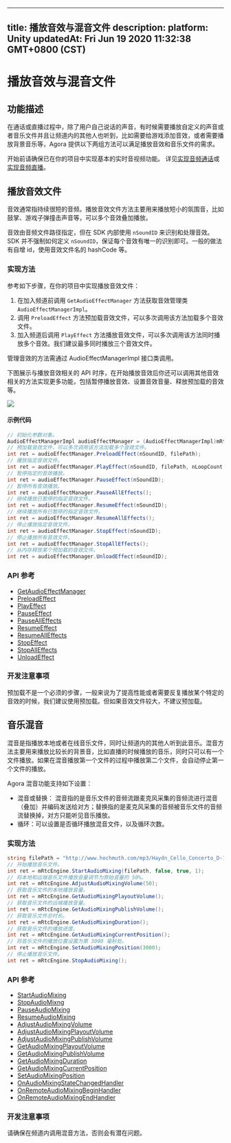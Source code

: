 
---
title: 播放音效与混音文件
description: 
platform: Unity
updatedAt: Fri Jun 19 2020 11:32:38 GMT+0800 (CST)
---
# 播放音效与混音文件
## 功能描述

在通话或直播过程中，除了用户自己说话的声音，有时候需要播放自定义的声音或者音乐文件并且让频道内的其他人也听到，比如需要给游戏添加音效，或者需要播放背景音乐等，Agora 提供以下两组方法可以满足播放音效和音乐文件的需求。

开始前请确保已在你的项目中实现基本的实时音视频功能。 详见[实现音频通话](../../cn/Voice/start_call_audio_unity.md)或[实现音频直播](../../cn/Voice/start_live_audio_unity.md)。

## 播放音效文件

音效通常指持续很短的音频。播放音效文件方法主要用来播放短小的氛围音，比如鼓掌、游戏子弹撞击声音等，可以多个音效叠加播放。

音效由音频文件路径指定，但在 SDK 内部使用 `nSoundID` 来识别和处理音效。SDK 并不强制如何定义 `nSoundID`，保证每个音效有唯一的识别即可。一般的做法有自增 id，使用音效文件名的 hashCode 等。

### 实现方法

参考如下步骤，在你的项目中实现播放音效文件：

1. 在加入频道前调用 `GetAudioEffectManager` 方法获取音效管理类 `AudioEffectManagerImpl`。
2. 调用 `PreloadEffect` 方法预加载音效文件，可以多次调用该方法加载多个音效文件。
3. 加入频道后调用 `PlayEffect` 方法播放音效文件，可以多次调用该方法同时播放多个音效。我们建议最多同时播放三个音效文件。

<div class="alert note">管理音效的方法需通过 AudioEffectManagerImpl 接口类调用。</div>

下图展示与播放音效相关的 API 时序，在开始播放音效后你还可以调用其他音效相关的方法实现更多功能，包括暂停播放音效、设置音效音量、释放预加载的音效等。

![](https://web-cdn.agora.io/docs-files/1582636467838)

#### 示例代码

```C#
// 初始化参数对象。
AudioEffectManagerImpl audioEffectManager = (AudioEffectManagerImpl)mRtcEngine.GetAudioEffectManager();
// 预加载音效文件，可以多次调用该方法加载多个音效文件。
int ret = audioEffectManager.PreloadEffect(nSoundID, filePath);
// 播放指定音效文件。
int ret = audioEffectManager.PlayEffect(nSoundID, filePath, nLoopCount, dPitch, dPan, nGain, true);
// 暂停指定的音效播放。
int ret = audioEffectManager.PauseEffect(nSoundID);
// 暂停所有音效播放。
int ret = audioEffectManager.PauseAllEffects();
// 继续播放已暂停的指定音效文件。
int ret = audioEffectManager.ResumeEffect(nSoundID);
// 继续播放所有已暂停的指定音效文件。
int ret = audioEffectManager.ResumeAllEffects();
// 停止播放指定音效文件。
int ret = audioEffectManager.StopEffect(nSoundID);
// 停止播放所有音效文件。
int ret = audioEffectManager.StopAllEffects();
// 从内存释放某个预加载的音效文件。
int ret = audioEffectManager.UnloadEffect(nSoundID);
```

### API 参考

- [GetAudioEffectManager](https://docs.agora.io/cn/Voice/API%20Reference/unity/classagora__gaming__rtc_1_1_i_rtc_engine.html#a6f928012c4340b00e12aaa0454fb50f6)
- [PreloadEffect](https://docs.agora.io/cn/Voice/API%20Reference/unity/classagora__gaming__rtc_1_1_audio_effect_manager_impl.html#aab6c3c7609de0fd828f5ee9aa59ffb0b)
- [PlayEffect](https://docs.agora.io/cn/Voice/API%20Reference/unity/classagora__gaming__rtc_1_1_audio_effect_manager_impl.html#a7a207e0a7571300b41dda0d090a6ab02)
- [PauseEffect](https://docs.agora.io/cn/Voice/API%20Reference/unity/classagora__gaming__rtc_1_1_audio_effect_manager_impl.html#ab978acce35871df40154119a18595545)
- [PauseAllEffects](https://docs.agora.io/cn/Voice/API%20Reference/unity/classagora__gaming__rtc_1_1_audio_effect_manager_impl.html#aa01bdc22a8a367a4170012ad9b5a5310)
- [ResumeEffect](https://docs.agora.io/cn/Voice/API%20Reference/unity/classagora__gaming__rtc_1_1_audio_effect_manager_impl.html#a85bec95b2d382fdfaebbcbf3f5a0f10f)
- [ResumeAllEffects](https://docs.agora.io/cn/Voice/API%20Reference/unity/classagora__gaming__rtc_1_1_audio_effect_manager_impl.html#a1b7b23d134808c68457f589776731e2f)
- [StopEffect](https://docs.agora.io/cn/Voice/API%20Reference/unity/classagora__gaming__rtc_1_1_audio_effect_manager_impl.html#aedeb24d257c949d0f85123f4c6032dab)
- [StopAllEffects](https://docs.agora.io/cn/Voice/API%20Reference/unity/classagora__gaming__rtc_1_1_audio_effect_manager_impl.html#aef6fbcc325665a99f681fbe5a19c3aa5)
- [UnloadEffect](https://docs.agora.io/cn/Voice/API%20Reference/unity/classagora__gaming__rtc_1_1_audio_effect_manager_impl.html#af7956fe2ea320af080f6970ac446496e)

### 开发注意事项

预加载不是一个必须的步骤，一般来说为了提高性能或者需要反复播放某个特定的音效的时候，我们建议使用预加载。但如果音效文件较大，不建议预加载。

## 音乐混音

混音是指播放本地或者在线音乐文件，同时让频道内的其他人听到此音乐。混音方法主要用来播放比较长的背景音，比如直播的时候播放的音乐，同时只可以有一个文件播放。如果在混音播放第一个文件的过程中播放第二个文件，会自动停止第一个文件的播放。

Agora 混音功能支持如下设置：

- 混音或替换： 混音指的是音乐文件的音频流跟麦克风采集的音频流进行混音（叠加）并编码发送给对方；替换指的是麦克风采集的音频被音乐文件的音频流替换掉，对方只能听见音乐播放。
- 循环：可以设置是否循环播放混音文件，以及循环次数。

### 实现方法

```C#
string filePath = "http://www.hochmuth.com/mp3/Haydn_Cello_Concerto_D-1.mp3";
// 开始播放音乐文件。
int ret = mRtcEngine.StartAudioMixing(filePath, false, true, 1);
// 将本地和远端音乐文件播放音量调节为原始音量的 50%。
int ret = mRtcEngine.AdjustAudioMixingVolume(50);
// 获取音乐文件的本地播放音量。
int ret = mRtcEngine.GetAudioMixingPlayoutVolume();
// 获取音乐文件的远端播放音量。
int ret = mRtcEngine.GetAudioMixingPublishVolume();
// 获取音乐文件总时长。
int ret = mRtcEngine.GetAudioMixingDuration();
// 获取音乐文件的播放进度。
int ret = mRtcEngine.GetAudioMixingCurrentPosition();
// 将音乐文件的播放位置设置为第 3000 毫秒处。
int ret = mRtcEngine.SetAudioMixingPosition(3000);
// 停止播放音乐文件。
int ret = mRtcEngine.StopAudioMixing();
```

### API 参考

- [StartAudioMixing](https://docs.agora.io/cn/Voice/API%20Reference/unity/classagora__gaming__rtc_1_1_i_rtc_engine.html#a6e819ce8d80033f797fd3044ec7dde86)
- [StopAudioMixng](https://docs.agora.io/cn/Voice/API%20Reference/unity/classagora__gaming__rtc_1_1_i_rtc_engine.html#a2781e98a720d801d1adffbb02b450929)
- [PauseAudioMixing](https://docs.agora.io/cn/Voice/API%20Reference/unity/classagora__gaming__rtc_1_1_i_rtc_engine.html#a5150ffea0000bd7c39531192d836f307)
- [ResumeAudioMixing](https://docs.agora.io/cn/Voice/API%20Reference/unity/classagora__gaming__rtc_1_1_i_rtc_engine.html#af4bfe442eb4ab52d197a321387f73824)
- [AdjustAudioMixingVolume](https://docs.agora.io/cn/Voice/API%20Reference/unity/classagora__gaming__rtc_1_1_i_rtc_engine.html#ae6a3b1041004fdd5a031975a2f9cdb7e)
- [AdjustAudioMixingPlayoutVolume](https://docs.agora.io/cn/Voice/API%20Reference/unity/classagora__gaming__rtc_1_1_i_rtc_engine.html#ac7d6df07616489729d521ce47934bb299)
- [AdjustAudioMixingPublishVolume](https://docs.agora.io/cn/Voice/API%20Reference/unity/classagora__gaming__rtc_1_1_i_rtc_engine.html#a0900c11feef9cbee498f17f95cd0aed2)
- [GetAudioMixingPlayoutVolume](https://docs.agora.io/cn/Voice/API%20Reference/unity/classagora__gaming__rtc_1_1_i_rtc_engine.html#a0688ea2a1e059c437146653d72d70ac1)
- [GetAudioMixingPublishVolume](https://docs.agora.io/cn/Voice/API%20Reference/unity/classagora__gaming__rtc_1_1_i_rtc_engine.html#aba5f24855b141e491b9af60837304625)
- [GetAudioMixingDuration](https://docs.agora.io/cn/Voice/API%20Reference/unity/classagora__gaming__rtc_1_1_i_rtc_engine.html#a9ea29289b75f1fb4623785854fb147eb)
- [GetAudioMixingCurrentPosition](https://docs.agora.io/cn/Voice/API%20Reference/unity/classagora__gaming__rtc_1_1_i_rtc_engine.html#a9dce60db3e49f48291a91e199d8c2065)
- [SetAudioMixingPosition](https://docs.agora.io/cn/Voice/API%20Reference/unity/classagora__gaming__rtc_1_1_i_rtc_engine.html#ac332a0186694b1a367996fa41d23b88d)
- [OnAudioMixingStateChangedHandler](https://docs.agora.io/cn/Voice/API%20Reference/unity/namespaceagora__gaming__rtc.html#ab061cd429286b98043db14f106029829)
- [OnRemoteAudioMixingBeginHandler](https://docs.agora.io/cn/Voice/API%20Reference/unity/namespaceagora__gaming__rtc.html#a09318aee595f81b430aba31a5f6ee7b3)
- [OnRemoteAudioMixingEndHandler](https://docs.agora.io/cn/Voice/API%20Reference/unity/namespaceagora__gaming__rtc.html#a72da329b0efbde86c91bb513dfaa43e3)

### 开发注意事项

请确保在频道内调用混音方法，否则会有潜在问题。
